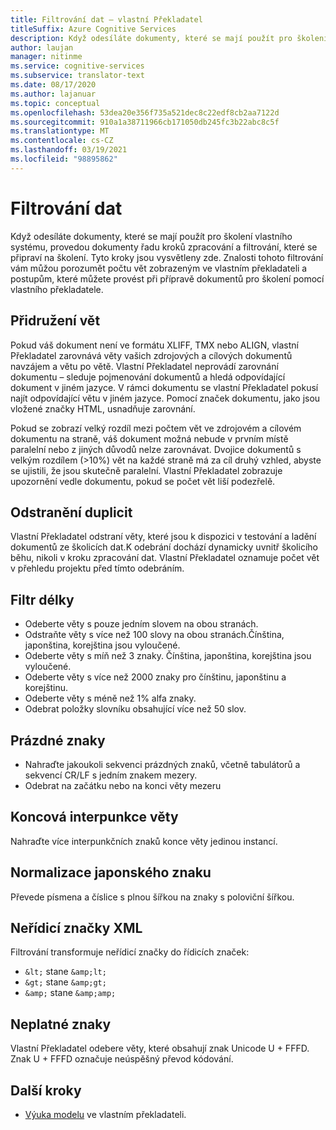 ```yaml
---
title: Filtrování dat – vlastní Překladatel
titleSuffix: Azure Cognitive Services
description: Když odesíláte dokumenty, které se mají použít pro školení vlastního systému, provedou dokumenty řadu kroků zpracování a filtrování, které se připraví na školení.
author: laujan
manager: nitinme
ms.service: cognitive-services
ms.subservice: translator-text
ms.date: 08/17/2020
ms.author: lajanuar
ms.topic: conceptual
ms.openlocfilehash: 53dea20e356f735a521dec8c22edf8cb2aa7122d
ms.sourcegitcommit: 910a1a38711966cb171050db245fc3b22abc8c5f
ms.translationtype: MT
ms.contentlocale: cs-CZ
ms.lasthandoff: 03/19/2021
ms.locfileid: "98895862"
---
```

# <a name="data-filtering"></a>Filtrování dat

Když odesíláte dokumenty, které se mají použít pro školení vlastního systému, provedou dokumenty řadu kroků zpracování a filtrování, které se připraví na školení. Tyto kroky jsou vysvětleny zde. Znalosti tohoto filtrování vám můžou porozumět počtu vět zobrazeným ve vlastním překladateli a postupům, které můžete provést při přípravě dokumentů pro školení pomocí vlastního překladatele.

## <a name="sentence-alignment"></a>Přidružení vět
Pokud váš dokument není ve formátu XLIFF, TMX nebo ALIGN, vlastní Překladatel zarovnává věty vašich zdrojových a cílových dokumentů navzájem a větu po větě. Vlastní Překladatel neprovádí zarovnání dokumentu – sleduje pojmenování dokumentů a hledá odpovídající dokument v jiném jazyce. V rámci dokumentu se vlastní Překladatel pokusí najít odpovídající větu v jiném jazyce. Pomocí značek dokumentu, jako jsou vložené značky HTML, usnadňuje zarovnání.  

Pokud se zobrazí velký rozdíl mezi počtem vět ve zdrojovém a cílovém dokumentu na straně, váš dokument možná nebude v prvním místě paralelní nebo z jiných důvodů nelze zarovnávat. Dvojice dokumentů s velkým rozdílem (>10%) vět na každé straně má za cíl druhý vzhled, abyste se ujistili, že jsou skutečně paralelní. Vlastní Překladatel zobrazuje upozornění vedle dokumentu, pokud se počet vět liší podezřelě.  


## <a name="deduplication"></a>Odstranění duplicit
Vlastní Překladatel odstraní věty, které jsou k dispozici v testování a ladění dokumentů ze školicích dat.K odebrání dochází dynamicky uvnitř školicího běhu, nikoli v kroku zpracování dat. Vlastní Překladatel oznamuje počet vět v přehledu projektu před tímto odebráním.  

## <a name="length-filter"></a>Filtr délky
* Odeberte věty s pouze jedním slovem na obou stranách.
* Odstraňte věty s více než 100 slovy na obou stranách.Čínština, japonština, korejština jsou vyloučené.
* Odeberte věty s míň než 3 znaky. Čínština, japonština, korejština jsou vyloučené.
* Odeberte věty s více než 2000 znaky pro čínštinu, japonštinu a korejštinu.
* Odeberte věty s méně než 1% alfa znaky.
* Odebrat položky slovníku obsahující více než 50 slov.

## <a name="white-space"></a>Prázdné znaky
* Nahraďte jakoukoli sekvenci prázdných znaků, včetně tabulátorů a sekvencí CR/LF s jedním znakem mezery.
* Odebrat na začátku nebo na konci věty mezeru

## <a name="sentence-end-punctuation"></a>Koncová interpunkce věty
Nahraďte více interpunkčních znaků konce věty jedinou instancí.  

## <a name="japanese-character-normalization"></a>Normalizace japonského znaku
Převede písmena a číslice s plnou šířkou na znaky s poloviční šířkou.

## <a name="unescaped-xml-tags"></a>Neřídicí značky XML
Filtrování transformuje neřídicí značky do řídicích značek:
* `&lt;` stane `&amp;lt;`
* `&gt;` stane `&amp;gt;`
* `&amp;` stane `&amp;amp;`

## <a name="invalid-characters"></a>Neplatné znaky
Vlastní Překladatel odebere věty, které obsahují znak Unicode U + FFFD. Znak U + FFFD označuje neúspěšný převod kódování.

## <a name="next-steps"></a>Další kroky

- [Výuka modelu](how-to-train-model.md) ve vlastním překladateli.
